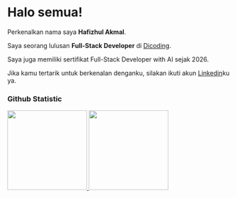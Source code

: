 # Halo semua! 
 
Perkenalkan nama saya **Hafizhul Akmal**.<br>
 
Saya seorang lulusan **Full-Stack Developer** di [Dicoding](https://www.dicoding.com/).<br>
  
Saya juga memiliki sertifikat Full-Stack Developer with AI sejak 2026.<br>
 
Jika kamu tertarik untuk berkenalan denganku, silakan ikuti akun [Linkedin](https://www.linkedin.com/in/hafizhul-akmal-26358b250/)ku ya.
 
### Github Statistic
<p align="left">
<a href="https://github.com/Olymphous">
  <img height="180em" src="https://github-readme-stats-eight-theta.vercel.app/api?username=Olymphous&show_icons=true&theme=algolia&include_all_commits=true&count_private=true"/>
  <img height="180em" src="https://github-readme-stats-eight-theta.vercel.app/api/top-langs/?username=Olymphous&layout=compact&layout=compact&theme=algolia"/>
</a>
</p>
